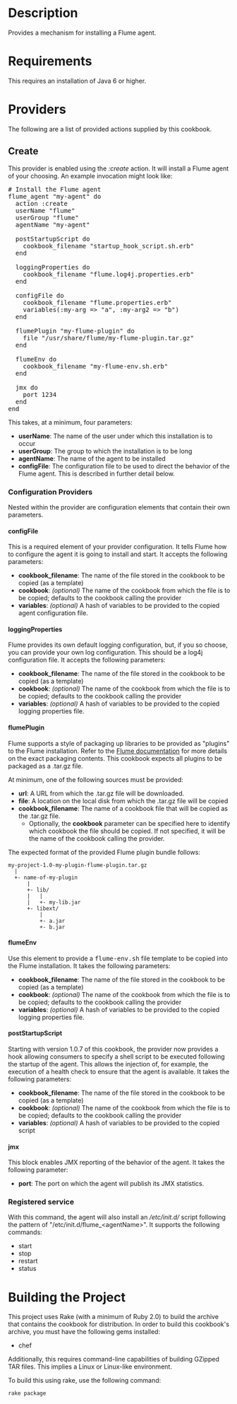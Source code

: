 # Description
Provides a mechanism for installing a Flume agent.

# Requirements
This requires an installation of Java 6 or higher.

# Providers

The following are a list of provided actions supplied by this cookbook.

## Create

This provider is enabled using the _:create_ action. It will install a Flume agent of your choosing. An example invocation might look like:

<pre>
# Install the Flume agent
flume_agent "my-agent" do
  action :create
  userName "flume"
  userGroup "flume"
  agentName "my-agent"

  postStartupScript do
    cookbook_filename "startup_hook_script.sh.erb"
  end

  loggingProperties do
    cookbook_filename "flume.log4j.properties.erb"
  end

  configFile do
    cookbook_filename "flume.properties.erb"
    variables(:my-arg => "a", :my-arg2 => "b")
  end

  flumePlugin "my-flume-plugin" do
    file "/usr/share/flume/my-flume-plugin.tar.gz"
  end

  flumeEnv do
    cookbook_filename "my-flume-env.sh.erb"
  end

  jmx do
    port 1234
  end
end
</pre>

This takes, at a minimum, four parameters:

* **userName**: The name of the user under which this installation is to occur
* **userGroup**: The group to which the installation is to be long
* **agentName**: The name of the agent to be installed
* **configFile**: The configuration file to be used to direct the behavior of the Flume agent. This is described in further detail below.

### Configuration Providers

Nested within the provider are configuration elements that contain their own parameters.

#### configFile

This is a required element of your provider configuration. It tells Flume how to configure the agent it is going to install and start. It accepts the following parameters:

* **cookbook_filename**:  The name of the file stored in the cookbook to be copied (as a template)
* **cookbook**: _(optional)_ The name of the cookbook from which the file is to be copied; defaults to the cookbook calling the provider
* **variables**: _(optional)_ A hash of variables to be provided to the copied agent configuration file.

#### loggingProperties

Flume provides its own default logging configuration, but, if you so choose, you can provide your own log configuration. This should be a log4j configuration file. It accepts the following parameters:

* **cookbook_filename**: The name of the file stored in the cookbook to be copied (as a template)
* **cookbook**: _(optional)_ The name of the cookbook from which the file is to be copied; defaults to the cookbook calling the provider
* **variables**: _(optional)_ A hash of variables to be provided to the copied logging properties file.

#### flumePlugin

Flume supports a style of packaging up libraries to be provided as "plugins" to the Flume installation. Refer to the [Flume documentation](http://flume.apache.org/FlumeUserGuide.html#installing-third-party-plugins) for more details on the exact packaging contents. This cookbook expects all plugins to be packaged as a .tar.gz file.

At minimum, one of the following sources must be provided:

* **url**: A URL from which the .tar.gz file will be downloaded.
* **file**: A location on the local disk from which the .tar.gz file will be copied
* **cookbook_filename**: The name of a cookbook file that will be copied as the .tar.gz file.
    * Optionally, the **cookbook** parameter can be specified here to identify which cookbook the file should be copied. If not specified, it will be the name of the cookbook calling the provider.

The expected format of the provided Flume plugin bundle follows:

    my-project-1.0-my-plugin-flume-plugin.tar.gz
      |
      +- name-of-my-plugin
          |
          +- lib/
          |   |
          |   +- my-lib.jar
          +- libext/
              |
              +- a.jar
              +- b.jar

#### flumeEnv

Use this element to provide a <tt>flume-env.sh</tt> file template to be copied into the Flume installation. It takes the following parameters:

* **cookbook_filename**: The name of the file stored in the cookbook to be copied (as a template)
* **cookbook**: _(optional)_ The name of the cookbook from which the file is to be copied; defaults to the cookbook calling the provider
* **variables**: _(optional)_ A hash of variables to be provided to the copied logging properties file.

#### postStartupScript

Starting with version 1.0.7 of this cookbook, the provider now provides a hook allowing consumers to specify a shell script to be executed following the startup of the agent. This allows the injection of, for example, the execution of a health check to ensure that the agent is available. It takes the following parameters:

* **cookbook_filename**: The name of the file stored in the cookbook to be copied (as a template)
* **cookbook**: _(optional)_ The name of the cookbook from which the file is to be copied; defaults to the cookbook calling the provider
* **variables**: _(optional)_ A hash of variables to be provided to the copied script

#### jmx

This block enables JMX reporting of the behavior of the agent. It takes the following parameter:

* **port**: The port on which the agent will publish its JMX statistics.

### Registered service

With this command, the agent will also install an _/etc/init.d/_ script following the pattern of "/etc/init.d/flume\_&lt;agentName&gt;". It supports the following commands:

* start
* stop
* restart
* status

# Building the Project

This project uses Rake (with a minimum of Ruby 2.0) to build the archive that contains the cookbook for distribution. In order to build this cookbook's archive, you must have the following gems installed:

* chef

Additionally, this requires command-line capabilities of building GZipped TAR files. This implies a Linux or Linux-like environment.

To build this using rake, use the following command:

    rake package